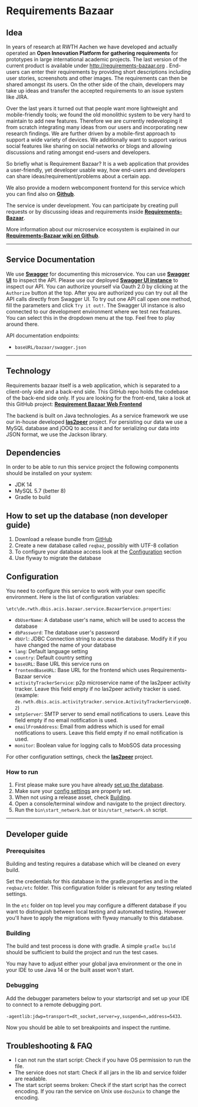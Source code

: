 # Requirements Bazaar

## Idea

In years of research at RWTH Aachen we have developed and actually operated an **Open Innovation Platform for gathering requirements** for prototypes in large international academic projects. The last version of the current product is available under http://requirements-bazaar.org . End-users can enter their requirements by providing short descriptions including user stories, screenshots and other images. The requirements can then be shared amongst its users. On the other side of the chain, developers may take up ideas and transfer the accepted requirements to an issue system like JIRA.

Over the last years it turned out that people want more lightweight and mobile-friendly tools; we found the old monolithic system to be very hard to maintain to add new features. Therefore we are currently redeveloping it from scratch integrating many ideas from our users and incorporating new research findings. We are further driven by a mobile-first approach to support a wide variety of devices. We additionally want to support various social features like sharing on social networks or blogs and allowing discussions and rating amongst end-users and developers.

So briefly what is Requirement Bazaar? It is a web application that provides a user-friendly, yet developer usable way, how end-users and developers can share ideas/requirement/problems about a certain app.

We also provide a modern webcomponent frontend for this service which you can find also on **[<i class="icon-link "></i>Github](https://github.com/rwth-acis/RequirementsBazaar-WebFrontend)**.

The service is under development. You can participate by creating pull requests or by discussing ideas and requirements inside **[<i class="icon-link "></i>Requirements-Bazaar](https://requirements-bazaar.org/projects/2/categories/143)**.

More information about our microservice ecosystem is explained in our  **[<i class="icon-link "></i>Requirements-Bazaar wiki on Github](https://github.com/rwth-acis/RequirementsBazaar/wiki)**.

---

## Service Documentation

We use **[<i class="icon-link "></i>Swagger](http://swagger.io/specification/)** for documenting this microservice. You can use **[<i class="icon-link "></i>Swagger UI](http://swagger.io/swagger-ui/)** to inspect the API.
Please use our deployed **[<i class="icon-link "></i>Swagger UI instance](https://requirements-bazaar.org/docs)** to inspect our API. You can authorize yourself via Oauth 2.0 by clicking at the `Authorize` button at the top. After you are authorized you can try out all the API calls directly from Swagger UI.
To try out one API call open one method, fill the parameters and click `Try it out!`. The Swagger UI instance is also connected to our development environment where we test nex features. You can select this in the dropdown menu at the top. Feel free to play around there.

API documentation endpoints:

 - `baseURL/bazaar/swagger.json`

---

## Technology

Requirements bazaar itself is a web application, which is separated to a client-only side and a back-end side. This GitHub repo holds the codebase of the back-end side only. If you are looking for the front-end, take a look at this GitHub project: **[<i class="icon-link "></i>Requirement Bazaar Web Frontend](https://github.com/rwth-acis/RequirementsBazaar-WebFrontend)**

The backend is built on Java technologies. As a service framework we use our in-house developed **[<i class="icon-link "></i>las2peer](https://github.com/rwth-acis/LAS2peer)** project. For persisting our data we use a MySQL database and jOOQ to access it and for serializing our data into JSON format, we use the Jackson library.

## Dependencies

In order to be able to run this service project the following components should be installed on your system:

 - JDK 14
 - MySQL 5.7 (better 8)
 - Gradle to build

## How to set up the database (non developer guide)

 1. Download a release bundle from [GitHub](https://github.com/rwth-acis/RequirementsBazaar/releases)
 2. Create a new database called `reqbaz`, possibly with UTF-8 collation
 3. To configure your database access look at the [Configuration](#configuration) section
 4. Use flyway to migrate the database

## Configuration

You need to configure this service to work with your own specific environment. Here is the list of configuration variables:

`\etc\de.rwth.dbis.acis.bazaar.service.BazaarService.properties`:
 - `dbUserName`:	    A database user's name, which will be used to access the database
 - `dbPassword`:	    The database user's password
 - `dbUrl`:			    JDBC Connection string to access the database. Modify it if you have changed the name of your database
 - `lang`:              Default language setting
 - `country`:           Default country setting
 - `baseURL`:           Base URL this service runs on
 - `frontendBaseURL`:    Base URL for the frontend which uses Requirements-Bazaar service
 - `activityTrackerService`: p2p microservice name of the las2peer activity tracker. Leave this field empty if no las2peer activity tracker is used. (example: `de.rwth.dbis.acis.activitytracker.service.ActivityTrackerService@0.2`)
 - `smtpServer`:         SMTP server to send email notifications to users. Leave this field empty if no email notification is used.
 - `emailFromAddress`:   Email from address which is used for email notifications to users. Leave this field empty if no email notification is used.
 - `monitor`:            Boolean value for logging calls to MobSOS data processing

For other configuration settings, check the **[<i class="icon-link "></i>las2peer](https://github.com/rwth-acis/LAS2peer)** project.

### How to run
 1. First please make sure you have already [set up the database](#how-to-set-up-the-database).
 2. Make sure your [config settings](#configuration) are properly set.
 3. When not using a release asset, check [Building](#building).
 4. Open a console/terminal window and navigate to the project directory.
 5. Run the `bin\start_network.bat` or `bin/start_network.sh` script.

---

## Developer guide

### Prerequisites

Building and testing requires a database which will be cleaned on every build.

Set the credentials for this database in the gradle.properties and in the `reqbaz/etc` folder.
This configuration folder is relevant for any testing related settings.

In the `etc` folder on top level you may configure a different database if you want to distinguish between local testing and automated testing.
However you'll have to apply the migrations with flyway manually to this database.

### Building

The build and test process is done with gradle. A simple `gradle build` should be sufficient to build the project and run the test cases.

You may have to adjust either your global java environment or the one in your IDE to use Java 14 or the built asset won't start.

### Debugging

Add the debugger parameters below to your startscript and set up your IDE to connect to a remote debugging port.

`-agentlib:jdwp=transport=dt_socket,server=y,suspend=n,address=5433`.

Now you should be able to set breakpoints and inspect the runtime.

## Troubleshooting & FAQ

 - I can not run the start script: Check if you have OS permission to run the file.
 - The service does not start: Check if all jars in the lib and service folder are readable.
 - The start script seems broken: Check if the start script has the correct encoding. If you ran the service on Unix use `dos2unix` to change the encoding.
